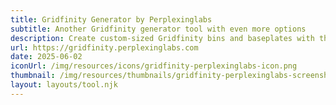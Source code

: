 ```yaml
---
title: Gridfinity Generator by Perplexinglabs
subtitle: Another Gridfinity generator tool with even more options
description: Create custom-sized Gridfinity bins and baseplates with this parametric generator. It offers versatile features like magnetic bases and screw-together baseplates.
url: https://gridfinity.perplexinglabs.com
date: 2025-06-02
iconUrl: /img/resources/icons/gridfinity-perplexinglabs-icon.png
thumbnail: /img/resources/thumbnails/gridfinity-perplexinglabs-screenshot.png
layout: layouts/tool.njk
---
```

